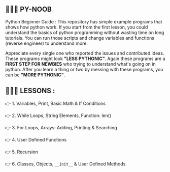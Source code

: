 ## 👨🏽‍💻 PY-NOOB
Python Beginner Guide : This repository has simple example programs that shows how python work. If you start from the first lesson, you could understand the basics of python programming without wasting time on long tutorials. You can run those scripts and change variables and functions (reverse engineer) to understand more.

Appreciate every single one who reported the issues and contributed ideas. These programs might look __"LESS PYTHONIC"__. Again these programs are a __FIRST STEP FOR NEWBIES__ who trying to understand what's going on in python. After you learn a thing or two by messing with these programs, you can be __"MORE PYTHONIC"__. 

## 👨🏽‍💻 LESSONS : 
   👉 1.  Variables, Print, Basic Math & If Conditions
   
   👉 2.  While Loops, String Elements, Function: len()
   
   👉 3.  For Loops, Arrays: Adding, Printing & Searching
   
   👉 4.  User Defined Functions
   
   👉 5.  Recursion
   
   👉 6.  Classes, Objects, ```__init__``` & User Defined Methods
